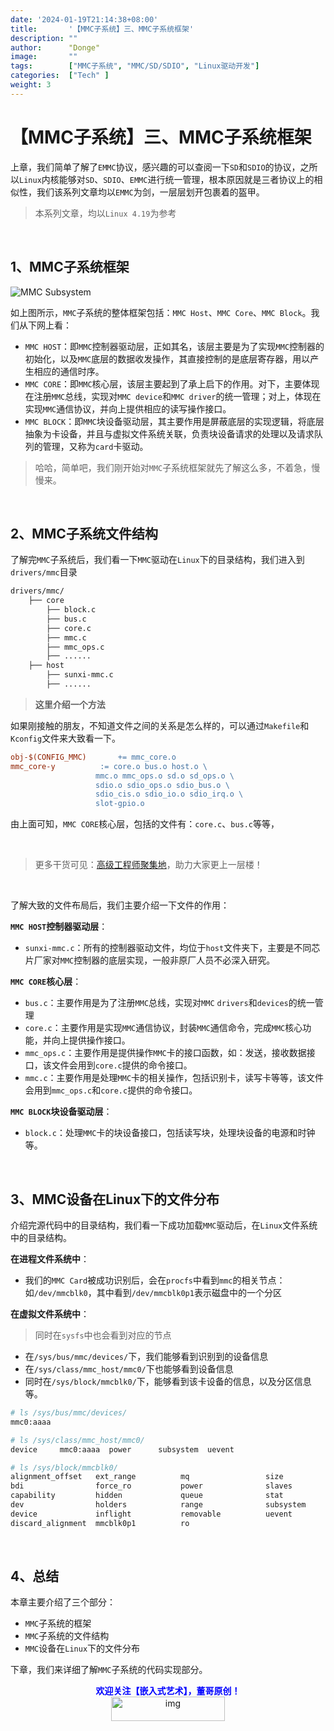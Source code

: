 ```yaml
---
date: '2024-01-19T21:14:38+08:00'
title:       '【MMC子系统】三、MMC子系统框架'
description: ""
author:      "Donge"
image:       ""
tags:        ["MMC子系统", "MMC/SD/SDIO", "Linux驱动开发"]
categories:  ["Tech" ]
weight: 3
---
```


# 【MMC子系统】三、MMC子系统框架

上章，我们简单了解了`EMMC`协议，感兴趣的可以查阅一下`SD`和`SDIO`的协议，之所以`Linux`内核能够对`SD`、`SDIO`、`EMMC`进行统一管理，根本原因就是三者协议上的相似性，我们该系列文章均以`EMMC`为剑，一层层划开包裹着的盔甲。

> 本系列文章，均以`Linux 4.19`为参考

&nbsp;

## 1、MMC子系统框架

![MMC Subsystem](https://hughesxu.github.io/assets/img/sample/mmc_subsystem.svg)

如上图所示，`MMC`子系统的整体框架包括：`MMC Host`、`MMC Core`、`MMC Block`。我们从下网上看：

- `MMC HOST`：即`MMC`控制器驱动层，正如其名，该层主要是为了实现`MMC`控制器的初始化，以及`MMC`底层的数据收发操作，其直接控制的是底层寄存器，用以产生相应的通信时序。
- `MMC CORE`：即`MMC`核心层，该层主要起到了承上启下的作用。对下，主要体现在注册`MMC`总线，实现对`MMC device`和`MMC driver`的统一管理；对上，体现在实现`MMC`通信协议，并向上提供相应的读写操作接口。
- `MMC BLOCK`：即`MMC`块设备驱动层，其主要作用是屏蔽底层的实现逻辑，将底层抽象为卡设备，并且与虚拟文件系统关联，负责块设备请求的处理以及请求队列的管理，又称为`card`卡驱动。

> 哈哈，简单吧，我们刚开始对`MMC`子系统框架就先了解这么多，不着急，慢慢来。

&nbsp;

## 2、MMC子系统文件结构

了解完`MMC`子系统后，我们看一下`MMC`驱动在`Linux`下的目录结构，我们进入到`drivers/mmc`目录

```bash
drivers/mmc/
	├── core
		├── block.c
		├── bus.c
		├── core.c
		├── mmc.c
		├── mmc_ops.c
		├── ......
	├── host
		├── sunxi-mmc.c
		├── ......
```

> **这里介绍一个方法**

如果刚接触的朋友，不知道文件之间的关系是怎么样的，可以通过`Makefile`和`Kconfig`文件来大致看一下。

```makefile
obj-$(CONFIG_MMC)		+= mmc_core.o
mmc_core-y			:= core.o bus.o host.o \
				   mmc.o mmc_ops.o sd.o sd_ops.o \
				   sdio.o sdio_ops.o sdio_bus.o \
				   sdio_cis.o sdio_io.o sdio_irq.o \
				   slot-gpio.o
```

由上面可知，`MMC CORE`核心层，包括的文件有：`core.c`、`bus.c`等等，

&nbsp;

> 更多干货可见：[高级工程师聚集地](https://t.zsxq.com/0eUcTOhdO)，助力大家更上一层楼！

&nbsp;

了解大致的文件布局后，我们主要介绍一下文件的作用：

**`MMC HOST`控制器驱动层**：

- `sunxi-mmc.c`：所有的控制器驱动文件，均位于`host`文件夹下，主要是不同芯片厂家对`MMC`控制器的底层实现，一般非原厂人员不必深入研究。

**`MMC CORE`核心层**：

- `bus.c`：主要作用是为了注册`MMC`总线，实现对`MMC` `drivers`和`devices`的统一管理
- `core.c`：主要作用是实现`MMC`通信协议，封装`MMC`通信命令，完成`MMC`核心功能，并向上提供操作接口。
- `mmc_ops.c`：主要作用是提供操作`MMC`卡的接口函数，如：发送，接收数据接口，该文件会用到`core.c`提供的命令接口。
- `mmc.c`：主要作用是处理`MMC`卡的相关操作，包括识别卡，读写卡等等，该文件会用到`mmc_ops.c`和`core.c`提供的命令接口。

**`MMC BLOCK`块设备驱动层**：

- `block.c`：处理`MMC`卡的块设备接口，包括读写块，处理块设备的电源和时钟等。

&nbsp;

## 3、MMC设备在Linux下的文件分布

介绍完源代码中的目录结构，我们看一下成功加载`MMC`驱动后，在`Linux`文件系统中的目录结构。

**在进程文件系统中**：

- 我们的`MMC Card`被成功识别后，会在`procfs`中看到`mmc`的相关节点：如`/dev/mmcblk0`，其中看到`/dev/mmcblk0p1`表示磁盘中的一个分区

**在虚拟文件系统中**：

> 同时在`sysfs`中也会看到对应的节点

- 在`/sys/bus/mmc/devices/`下，我们能够看到识别到的设备信息
- 在`/sys/class/mmc_host/mmc0/`下也能够看到设备信息
- 同时在`/sys/block/mmcblk0/`下，能够看到该卡设备的信息，以及分区信息等。

```bash
# ls /sys/bus/mmc/devices/
mmc0:aaaa

# ls /sys/class/mmc_host/mmc0/
device     mmc0:aaaa  power      subsystem  uevent

# ls /sys/block/mmcblk0/
alignment_offset   ext_range          mq                 size
bdi                force_ro           power              slaves
capability         hidden             queue              stat
dev                holders            range              subsystem
device             inflight           removable          uevent
discard_alignment  mmcblk0p1          ro
```

&nbsp;

## 4、总结

本章主要介绍了三个部分：

- `MMC`子系统的框架
- `MMC`子系统的文件结构
- `MMC`设备在`Linux`下的文件分布

下章，我们来详细了解`MMC`子系统的代码实现部分。




<center><b> <font color ="blue">欢迎关注【嵌入式艺术】，董哥原创！</font></b></center>
<div align=center><img src="https://image-1305421143.cos.ap-nanjing.myqcloud.com/image/blog.png" alt="img" width = "60%" height ="10%"/>
</div>
